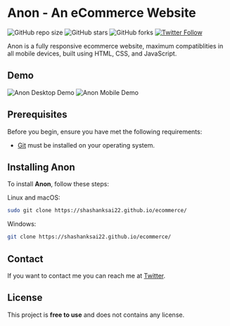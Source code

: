 # Anon - An eCommerce Website

![GitHub repo size](https://img.shields.io/github/repo-size/ThsisVSS/anon-ecommerce-website)
![GitHub stars](https://img.shields.io/github/stars/anon-ecommerce-website?style=social)
![GitHub forks](https://img.shields.io/github/forks/anon-ecommerce-website?style=social)
[![Twitter Follow](https://img.shields.io/twitter/follow/ThisisVSS?style=social)](https://twitter.com/ThisisVSS)

Anon is a fully responsive ecommerce website, maximum compatiblities in all mobile devices, built using HTML, CSS, and JavaScript.

## Demo

![Anon Desktop Demo](./website-demo-image/desktop.png "Desktop Demo")
![Anon Mobile Demo](./website-demo-image/mobile.png "Mobile Demo")

## Prerequisites

Before you begin, ensure you have met the following requirements:

* [Git](https://git-scm.com/downloads "Download Git") must be installed on your operating system.

## Installing Anon

To install **Anon**, follow these steps:

Linux and macOS:

```bash
sudo git clone https://shashanksai22.github.io/ecommerce/
```

Windows:

```bash
git clone https://shashanksai22.github.io/ecommerce/
```

## Contact

If you want to contact me you can reach me at [Twitter](https://www.twitter.com/ThisisVSS).

## License

This project is **free to use** and does not contains any license.
